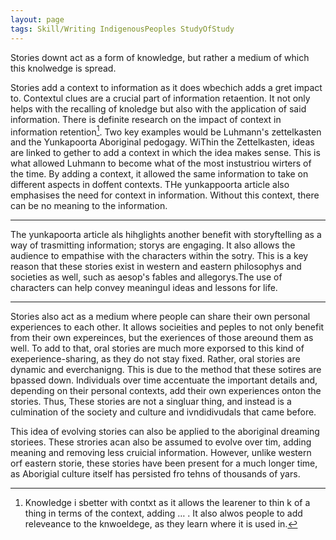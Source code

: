 ```yaml
---
layout: page
tags: Skill/Writing IndigenousPeoples StudyOfStudy 
---
```


Stories downt act as a form of knowledge, but rather a medium of which this knolwedge is spread.

Stories add a context to information as it does wbechich adds a gret impact to. Contextul clues are a crucial part of information retaention. It not only helps with the recalling of knoledge but also with the application of said information. There is definite research on the impact of context in information retention[^1]. Two key examples would be Luhmann's zettelkasten and the Yunkapoorta Aboriginal pedogagy. WiThin the Zettelkasten, ideas are linked to gether to add a context in which the idea makes sense. This is what allowed Luhmann to become what of the most instustriou wirters of the time. By adding a context, it allowed the same information to take on different aspects in doffent contexts. THe yunkappoorta article also emphasises the need for context in information. Without this context, there can be no meaning to the information.

---

The yunkapoorta article als hihglights another benefit with storyftelling as a way of trasmitting information; storys are engaging. It also allows the audience to empathise with the characters within the sotry. This is a key reason that these stories exist in western and eastern philosophys and societies as well, such as aesop's fables and allegorys.The use of characters can help convey meaningul ideas and lessons for life.

---

Stories also act as a medium where people can share their own personal experiences to each other. It allows socieities and peples to not only benefit from their own expereinces, but the exeriences of those areound them as well. To add to that, oral stories are much more exporsed to this kind of exeperience-sharing, as they do not stay fixed. Rather, oral stories are dynamic and everchanigng. This is due to the method that these sotires are bpassed down. Individuals over time accentuate the important details and, depending on their personal contexts, add their own experiences onton the stories. Thus, These stories are not  a singluar thing, and instead is a culmination of the society and culture and ivndidivudals that came before.

This idea of evolving stories can also be applied to the aboriginal dreaming storiees. These strories acan also be assumed to evolve over tim, adding meaning and removing less cruicial information. However, unlike western orf  eastern storie, these stories have been present for a much longer time, as Aborigial culture itself has persisted fro tehns of thousands of yars.

[^1]: Knowledge i sbetter with contxt as it allows the learener to thin k of a thing in terms of the context, adding … . It also alwos people to add releveance to the knwoeldege, as they learn where it is used in.